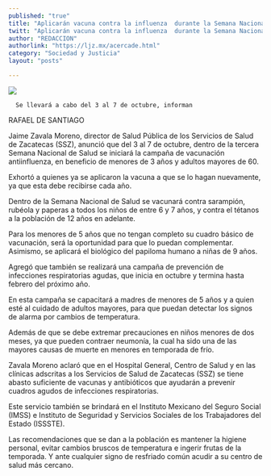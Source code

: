 ```yaml
---
published: "true"
title: "Aplicarán vacuna contra la influenza  durante la Semana Nacional de Salud"
twitt: "Aplicarán vacuna contra la influenza  durante la Semana Nacional de Salud"
author: "REDACCION"
authorlink: "https://ljz.mx/acercade.html"
category: "Sociedad y Justicia"
layout: "posts"

---
```

![](http://i.imgur.com/s25OiTWm.jpg
)


  
    
  
  
  
    
      Se llevará a cabo del 3 al 7 de octubre, informan
    
  



  RAFAEL DE SANTIAGO



Jaime Zavala Moreno, director de Salud Pública de los Servicios de Salud de Zacatecas (SSZ), anunció que del 3 al 7 de octubre, dentro de la tercera Semana Nacional de Salud se iniciará la campaña de vacunación antiinfluenza, en beneficio de menores de 3 años y adultos mayores de 60.  

  Exhortó a quienes ya se aplicaron la vacuna a que se lo hagan nuevamente, ya que esta debe recibirse cada año.



  Dentro de la Semana Nacional de Salud se vacunará contra sarampión, rubéola y paperas a todos los niños de entre 6 y 7 años, y contra el tétanos a la población de 12 años en adelante.



  Para los menores de 5 años que no tengan completo su cuadro básico de vacunación, será la oportunidad para que lo puedan complementar. Asimismo, se aplicará el biológico del papiloma humano a niñas de 9 años.



  Agregó que también se realizará una campaña de prevención de infecciones respiratorias agudas, que inicia en octubre y termina hasta febrero del próximo año.



  En esta campaña se capacitará a madres de menores de 5 años y a quien esté al cuidado de adultos mayores, para que puedan detectar los signos de alarma por cambios de temperatura.



  Además de que se debe extremar precauciones en niños menores de dos meses, ya que pueden contraer neumonía, la cual ha sido una de las mayores causas de muerte en menores en temporada de frío.



  Zavala Moreno aclaró que en el Hospital General, Centro de Salud y en las clínicas adscritas a los Servicios de Salud de Zacatecas (SSZ) se tiene abasto suficiente de vacunas y antibióticos que ayudarán a prevenir cuadros agudos de infecciones respiratorias.



  Este servicio también se brindará en el Instituto Mexicano del Seguro Social (IMSS) e Instituto de Seguridad y Servicios Sociales de los Trabajadores del Estado (ISSSTE).



  Las recomendaciones que se dan a la población es mantener la higiene personal, evitar cambios bruscos de temperatura e ingerir frutas de la temporada. Y ante cualquier signo de resfriado común acudir a su centro de salud más cercano.

